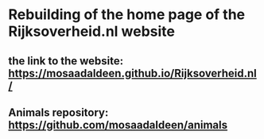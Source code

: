 # Rebuilding of the home page of the Rijksoverheid.nl website
## the link to the website: https://mosaadaldeen.github.io/Rijksoverheid.nl/
## Animals repository: https://github.com/mosaadaldeen/animals
